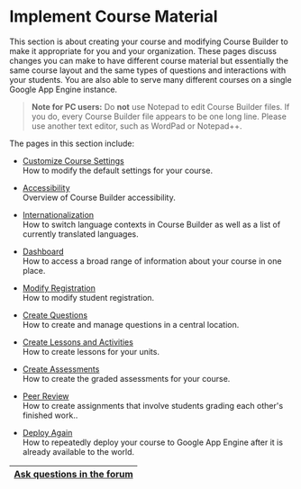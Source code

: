 # Implement Course Material #

This section is about creating your course and modifying Course Builder to make it appropriate for you and your organization. These pages discuss changes you can make to have different course material but essentially the same course layout and the same types of questions and interactions with your students. You are also able to serve many different courses on a single Google App Engine instance.

> <b>Note for PC users:</b> Do **not** use Notepad to edit Course Builder files. If you do, every Course Builder file appears to be one long line. Please use another text editor, such as WordPad or Notepad++.

The pages in this section include:

  * [Customize Course Settings](CourseSettings.md)<br>How to modify the default settings for your course.</li></ul>

<ul><li><a href='Accessibility.md'>Accessibility</a><br>Overview of Course Builder accessibility.</li></ul>

  * [Internationalization](I18n.md)<br>How to switch language contexts in Course Builder as well as a list of currently translated languages.</li></ul>

<ul><li><a href='Dashboard.md'>Dashboard</a><br>How to access a broad range of information about your course in one place.</li></ul>

  * [Modify Registration](CreateRegistration.md)<br>How to modify student registration.</li></ul>

<ul><li><a href='CreateQuestions.md'>Create Questions</a><br> How to create and manage questions in a central location.</li></ul>

  * [Create Lessons and Activities](CreateLessons.md)<br>How to create lessons for your units.</li></ul>

<ul><li><a href='CreateAssessments.md'>Create Assessments</a><br>How to create the graded assessments for your course.</li></ul>

  * [Peer Review](PeerReview.md)<br>How to create assignments that involve students grading each other's finished work..</li></ul>

<ul><li><a href='DeployAgain.md'>Deploy Again</a><br>How to repeatedly deploy your course to Google App Engine after it is already available to the world.</li></ul>


| [Ask questions in the forum](https://groups.google.com/forum/?fromgroups#!categories/course-builder-forum/customize-and-deploy-course-builder-code) |
|:----------------------------------------------------------------------------------------------------------------------------------------------------|